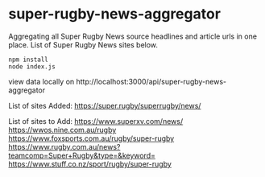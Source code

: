 # super-rugby-news-aggregator

Aggregating all Super Rugby News source headlines and article urls in one place.
List of Super Rugby News sites below.

```
npm install
node index.js
```

view data locally on http://localhost:3000/api/super-rugby-news-aggregator

List of sites Added:
https://super.rugby/superrugby/news/

List of sites to Add:
https://www.superxv.com/news/
https://wwos.nine.com.au/rugby
https://www.foxsports.com.au/rugby/super-rugby
https://www.rugby.com.au/news?teamcomp=Super+Rugby&type=&keyword=
https://www.stuff.co.nz/sport/rugby/super-rugby